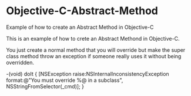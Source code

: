 # Objective-C-Abstract-Method
Example of how to create an Abstract Method in Objective-C


This is an example of how to crete an Abstract Methond in Objective-C.

You just create a normal method that you will override but make the super class method throw an exception if someone really uses it without being overridden.

-(void) doIt {
    [NSException raise:NSInternalInconsistencyException
                format:@"You must override %@ in a subclass", NSStringFromSelector(_cmd)];
}


